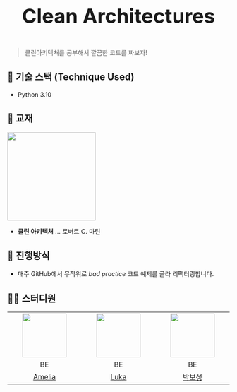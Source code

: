 
<p align="center" style="font-size : 45px">
<strong>Clean Architectures</strong>
</p>

> 클린아키텍쳐를 공부해서 깔끔한 코드를 짜보자!

## 🔧 기술 스택 (Technique Used)
- Python 3.10

## 📖 교재

<img src="https://user-images.githubusercontent.com/81157873/199762036-e8f7ac61-0e2c-4d31-880a-594520dae4a6.png" width="200" />

- **클린 아키텍처** ... 로버트 C. 마틴

## 🤸 ‍진행방식
- 매주 GitHub에서 무작위로 *bad practice* 코드 예제를 골라 리팩터링합니다. 

## 👨‍💻 스터디원
<table>
<tbody align="center">
  <tr>
    <td width="20%"><img src="https://user-images.githubusercontent.com/81157873/199766419-753a93fc-1441-41c6-9599-fdafaca16cd0.png" width="100px;" alt=""/></td>
    <td width="20%"><img src="https://user-images.githubusercontent.com/81157873/199766419-753a93fc-1441-41c6-9599-fdafaca16cd0.png" width="100px;" alt=""/></td>
    <td width="20%"><img src="https://user-images.githubusercontent.com/81157873/199766419-753a93fc-1441-41c6-9599-fdafaca16cd0.png" width="100px;" alt=""/></td>
  </tr>
  <tr>
    <td>BE</td>
    <td>BE</td>
    <td>BE</td>
  </tr>
  <tr>
    <td><a href="https://github.com/HyeminLee1">Amelia</a></td>
    <td><a href="https://github.com/hayongwoon">Luka</a></td>
    <td><a href="https://github.com/bosungpark">박보성</a></td>
  </tr>
</tbody>
</table>
